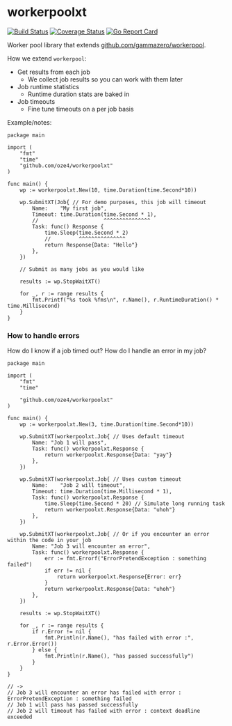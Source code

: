 # workerpoolxt
[![Build Status](https://travis-ci.org/oze4/workerpoolxt.svg?branch=master)](https://travis-ci.org/oze4/workerpoolxt)
[![Coverage Status](https://coveralls.io/repos/github/oze4/workerpoolxt/badge.svg?branch=master)](https://coveralls.io/github/oze4/workerpoolxt?branch=master)
[![Go Report Card](https://goreportcard.com/badge/github.com/oze4/workerpoolxt)](https://goreportcard.com/report/github.com/oze4/workerpoolxt)

Worker pool library that extends [github.com/gammazero/workerpool](https://github.com/gammazero/workerpool).

How we extend `workerpool`:

- Get results from each job
  - We collect job results so you can work with them later
- Job runtime statistics
  - Runtime duration stats are baked in
- Job timeouts
  - Fine tune timeouts on a per job basis

Example/notes:

```golang
package main

import (
	"fmt"
	"time"
	"github.com/oze4/workerpoolxt"
)

func main() {
	wp := workerpoolxt.New(10, time.Duration(time.Second*10))

	wp.SubmitXT(Job{ // For demo purposes, this job will timeout
		Name:    "My first job",
		Timeout: time.Duration(time.Second * 1),
		//                     ^^^^^^^^^^^^^^^
		Task: func() Response {
			time.Sleep(time.Second * 2)
			//         ^^^^^^^^^^^^^^^
			return Response{Data: "Hello"}
		},
	})

	// Submit as many jobs as you would like

	results := wp.StopWaitXT()

	for _, r := range results {
		fmt.Printf("%s took %fms\n", r.Name(), r.RuntimeDuration() * time.Millisecond)
	}
}
```

### How to handle errors

How do I know if a job timed out? How do I handle an error in my job?

```golang
package main

import (
	"fmt"
	"time"

	"github.com/oze4/workerpoolxt"
)

func main() {
	wp := workerpoolxt.New(3, time.Duration(time.Second*10))

	wp.SubmitXT(workerpoolxt.Job{ // Uses default timeout
		Name: "Job 1 will pass",
		Task: func() workerpoolxt.Response {
			return workerpoolxt.Response{Data: "yay"}
		},
	})

	wp.SubmitXT(workerpoolxt.Job{ // Uses custom timeout
		Name:    "Job 2 will timeout",
		Timeout: time.Duration(time.Millisecond * 1),
		Task: func() workerpoolxt.Response {
			time.Sleep(time.Second * 20) // Simulate long running task
			return workerpoolxt.Response{Data: "uhoh"}
		},
	})

	wp.SubmitXT(workerpoolxt.Job{ // Or if you encounter an error within the code in your job
		Name: "Job 3 will encounter an error",
		Task: func() workerpoolxt.Response {
			err := fmt.Errorf("ErrorPretendException : something failed")
			if err != nil {
				return workerpoolxt.Response{Error: err}
			}
			return workerpoolxt.Response{Data: "uhoh"}
		},
	})

	results := wp.StopWaitXT()

	for _, r := range results {
		if r.Error != nil {
			fmt.Println(r.Name(), "has failed with error :", r.Error.Error())
		} else {
			fmt.Println(r.Name(), "has passed successfully")
		}
	}
}

// ->
// Job 3 will encounter an error has failed with error : ErrorPretendException : something failed
// Job 1 will pass has passed successfully
// Job 2 will timeout has failed with error : context deadline exceeded
```
